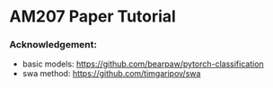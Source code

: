 # AM207 Paper Tutorial

### Acknowledgement:
- basic models: https://github.com/bearpaw/pytorch-classification
- swa method: https://github.com/timgaripov/swa
